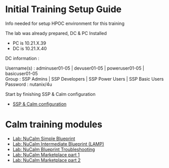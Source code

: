 # Initial Training Setup Guide

Info needed for setup HPOC environment for this training

The lab was already prepared, DC & PC Installed

- PC is 10.21.X.39
- DC is 10.21.X.40

DC information :

Username(s) : adminuser01-05 | devuser01-05   | poweruser01-05  | basicuser01-05  
Group :       SSP Admins     | SSP Developers | SSP Power Users | SSP Basic Users  
Password :    nutanix/4u

Start by finishing SSP & Calm configuration

- [SSP & Calm configuration](./prism_central/prism_central_setup.rst)

# Calm training modules

- [Lab: NuCalm Simple Blueprint](./lab1/calm_workshop_lab1.rst)
- [Lab: NuCalm Intermediate Blueprint (LAMP)](./lab2/calm_workshop_lab2.rst)
- [Lab: NuCalm Blueprint Troubleshooting](./lab3/calm_workshop_lab3_troubleshooting.rst)
- [Lab: NuCalm Marketplace part 1](./lab4/calm_workshop_lab4_marketplace.rst)
- [Lab: NuCalm Marketplace part 2](./lab8/calm_workshop_lab8_marketplace.rst)
